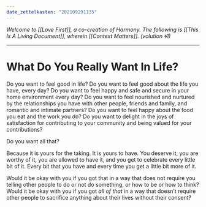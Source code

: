 ```yaml
---
date_zettelkasten: "202109291135"
---
```

_Welcome to [[Love First]], a co-creation of Harmony. The following is [[This Is A Living Document]], wherein [[Context Matters]]. (volution 🌀1)_

----
# What Do You Really Want In Life?

Do you want to feel good in life?
Do you want to feel good about the life you have, every day?
Do you want to feel happy and safe and secure in your home environment every day?
Do you want to feel nourished and nurtured by the relationships you have with other people, friends and family, and romantic and intimate partners?
Do you want to feel happy about the food you eat and the work you do?
Do you want to delight in the joys of satisfaction for contributing to your community and being valued for your contributions?

Do you want all that? 

Because it is yours for the taking. 
It is yours to have. 
You deserve it, 
you are worthy of it,
you are allowed to have it, 
and you get to celebrate every little bit of it.
Every bit that you have and every time you get a little bit more of it.

Would it be okay with you if you got that in a way that does not require you telling other people to do or not do something, or how to be or how to think?
Would it be okay with you if you got _all of that_ in a way that doesn’t require other people to sacrifice anything about their lives without their consent?